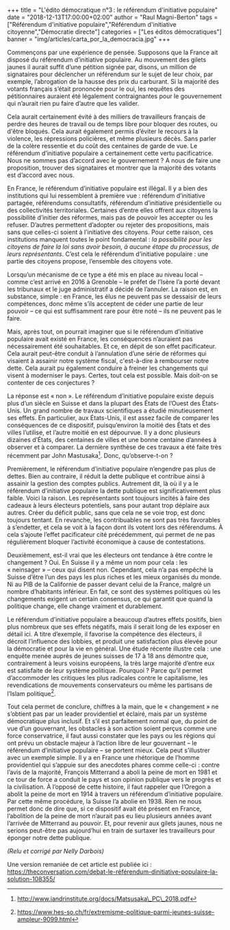 +++
title = "L'édito démocratique n°3 : le référendum d'initiative populaire"
date = "2018-12-13T17:00:00+02:00"
author = "Raul Magni-Berton"
tags = ["Référendum d'initiative populaire","Référendum d'initiative citoyenne","Démocratie directe"]
categories = ["Les éditos démocratiques"]
banner = "img/articles/carta_por_la_democracia.jpg"
+++

Commençons par une expérience de pensée. Supposons que la France ait
disposé du référendum d’initiative populaire. Au mouvement des gilets
jaunes il aurait suffit d’une pétition signée par, disons, un million de
signataires pour déclencher un référendum sur le sujet de leur choix,
par exemple, l’abrogation de la hausse des prix du carburant. Si la
majorité des votants français s’était prononcée pour le oui, les
requêtes des pétitionnaires auraient été légalement contraignantes pour
le gouvernement qui n’aurait rien pu faire d’autre que les valider.

Cela aurait certainement évité à des milliers de travailleurs français
de perdre des heures de travail ou de temps libre pour bloquer des
routes, ou d'être bloqués. Cela aurait également permis d’éviter le
recours à la violence, les répressions policières, et même plusieurs
décès. Sans parler de la colère ressentie et du coût des centaines de
garde de vue. Le référendum d’initiative populaire a certainement cette
vertu pacificatrice. Nous ne sommes pas d’accord avec le gouvernement ?
A nous de faire une proposition, trouver des signataires et montrer que
la majorité des votants est d’accord avec nous.

En France, le référendum d’initiative populaire est illégal. Il y a bien
des institutions qui lui ressemblent à première vue : référendum
d’initiative partagée, référendums consultatifs, référendum d’initiative
présidentielle ou des collectivités territoriales. Certaines d’entre
elles offrent aux citoyens la possibilité d’initier des réformes, mais
pas de pouvoir les accepter ou les refuser. D’autres permettent
d’adopter ou rejeter des propositions, mais sans que celles-ci soient à
l’initiative des citoyens. Pour cette raison, ces institutions manquent
toutes le point fondamental : *la possibilité pour les citoyens de faire
la loi sans avoir besoin, à aucune étape du processus, de leurs
représentants*. C’est cela le référendum d’initiative populaire : une
partie des citoyens propose, l’ensemble des citoyens vote.

Lorsqu’un mécanisme de ce type a été mis en place au niveau local –
comme c’est arrivé en 2016 à Grenoble – le préfet de l’Isère l’a porté
devant les tribunaux et le juge administratif a décidé de l’annuler. La
raison est, en substance, simple : en France, les élus ne peuvent pas se
dessaisir de leurs compétences, donc même s’ils acceptent de céder une
partie de leur pouvoir – ce qui est suffisamment rare pour être noté –
ils ne peuvent pas le faire.

Mais, après tout, on pourrait imaginer que si le référendum d’initiative
populaire avait existé en France, les conséquences n’auraient pas
nécessairement été souhaitables. Et ce, en dépit de son effet
pacificateur. Cela aurait peut-être conduit à l’annulation d’une série
de réformes qui visaient à assainir notre système fiscal, c'est-à-dire à
rembourser notre dette. Cela aurait pu également conduire à freiner les
changements qui visent à moderniser le pays. Certes, tout cela est
possible. Mais doit-on se contenter de ces conjectures ?

La réponse est « non ». Le référendum d’initiative populaire existe
depuis plus d’un siècle en Suisse et dans la plupart des États de
l’Ouest des États-Unis. Un grand nombre de travaux scientifiques a
étudié minutieusement ses effets. En particulier, aux États-Unis, il est
assez facile de comparer les conséquences de ce dispositif,
puisqu’environ la moitié des États et des villes l’utilise, et l’autre
moitié en est dépourvue. Il y a donc plusieurs dizaines d’États, des
centaines de villes et une bonne centaine d’années à observer et à
comparer. La dernière synthèse de ces travaux a été faite très récemment
par John Mastusaka[^1]. Donc, qu’observe-t-on ?

Premièrement, le référendum d’initiative populaire n’engendre pas plus
de dettes. Bien au contraire, il réduit la dette publique et contribue
ainsi à assainir la gestion des comptes publics. Autrement dit, là où il
y a le référendum d’initiative populaire la dette publique est
significativement plus faible. Voici la raison. Les représentants sont
toujours incités à faire des cadeaux à leurs électeurs potentiels, sans
pour autant trop déplaire aux autres. Créer du déficit public, sans que
cela ne se voie trop, est donc toujours tentant. En revanche, les
contribuables ne sont pas très favorables à s’endetter, et cela se voit
à la façon dont ils votent lors des référendums. À cela s’ajoute l’effet
pacificateur cité précédemment, qui permet de ne pas régulièrement
bloquer l’activité économique à cause de contestations.

Deuxièmement, est-il vrai que les électeurs ont tendance à être contre
le changement ? Oui. En Suisse il y a même un nom pour cela : les
« neinsager » – ceux qui disent non. Cependant, cela n’a pas empêché la
Suisse d’être l’un des pays les plus riches et les mieux organisés du
monde. Ni au PIB de la Californie de passer devant celui de la France,
malgré un nombre d’habitants inférieur. En fait, ce sont des systèmes
politiques où les changements exigent un certain consensus, ce qui
garantit que quand la politique change, elle change vraiment et
durablement.

Le référendum d’initiative populaire a beaucoup d’autres effets
positifs, bien plus nombreux que ses effets négatifs, mais il serait
long de les exposer en détail ici. A titre d’exemple, il favorise la
compétence des électeurs, il décroit l’influence des lobbies, et produit
une satisfaction plus élevée pour la démocratie et pour la vie en
général. Une étude récente illustre cela : une enquête menée auprès de
jeunes suisses de 17 à 18 ans démontre que, contrairement à leurs
voisins européens, la très large majorité d’entre eux est satisfaite de
leur système politique. Pourquoi ? Parce qu’il permet d’accommoder les
critiques les plus radicales contre le capitalisme, les revendications
de mouvements conservateurs ou même les partisans de l’Islam
politique[^2].

Tout cela permet de conclure, chiffres à la main, que le « changement »
ne s’obtient pas par un leader providentiel et éclairé, mais par un
système démocratique plus inclusif. Et s’il est parfaitement normal que,
du point de vue d’un gouvernant, les obstacles à son action soient perçus
comme une force conservatrice, il faut aussi constater que les pays ou
les régions qui ont prévu un obstacle majeur à l’action libre de leur
gouvernant – le référendum d’initiative populaire – se portent mieux.
Cela peut s’illustrer avec un exemple simple. Il y a en France une
rhétorique de l’homme providentiel qui s’appuie sur des anecdotes
phares comme celle-ci : contre l’avis de la majorité, François
Mitterrand a aboli la peine de mort en 1981 et ce tour de force a
conduit le pays et son opinion publique vers le progrès et la
civilisation. À l’opposé de cette histoire, il faut rappeler que
l’Oregon a abolit la peine de mort en 1914 à travers un référendum
d’initiative populaire. Par cette même procédure, la Suisse l’a abolie
en 1938. Rien ne nous permet donc de dire que, si ce dispositif avait
été présent en France, l’abolition de la peine de mort n’aurait pas eu
lieu plusieurs années avant l’arrivée de Mitterrand au pouvoir. Et, pour
revenir aux gilets jaunes, nous ne serions peut-être pas aujourd’hui en
train de surtaxer les travailleurs pour éponger notre dette publique.

*(Relu et corrigé par Nelly Darbois)*

Une version remaniée de cet article est publiée ici : https://theconversation.com/debat-le-référendum-dinitiative-populaire-la-solution-108355/

[^1]: http://www.iandrinstitute.org/docs/Matsusaka\_PC\_2018.pdf

[^2]: https://www.hes-so.ch/fr/extremisme-politique-parmi-jeunes-suisse-ampleur-9099.html

